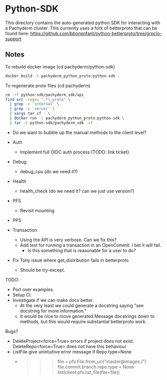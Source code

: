 # Python-SDK

This directory contains the auto-generated python SDK for interacting with 
  a Pachyderm cluster. This currently uses a fork of betterproto that can
  be found here: https://github.com/bbonenfant/python-betterproto/tree/grpcio-support


## Notes
To rebuild docker image (cd pachyderm/python-sdk)
```bash
docker build -t pachyderm_python_proto:python-sdk .
```

To regenerate proto files (cd pachyderm)
```bash
rm -rf python-sdk/pachyderm_sdk/api
find src -regex ".*\.proto" \
  | grep -v 'internal' \
  | grep -v 'server' \
  | xargs tar cf - \
  | docker run -i pachyderm_python_proto:python-sdk \
  | tar -C python-sdk/pachyderm_sdk -xf -
```


* Do we want to bubble up the manual methods to the client level?
* Auth
  * Implement full OIDC auth process (TODO: link ticket)
* Debug
  * debug_cpu (do we need it?)
* Health
  * health_check (do we need it? can we just use version?)
* PFS
  * Revisit mounting
* PPS

* Transaction
  * Using the API is very verbose. Can we fix this?
  * Add test for running a transaction in an OpenCommit. I bet it will fail.
    * Is this something that is reasonable for a user to do?
* Fix Tony issue where get_distribution fails in betterproto
  * Should be try-except.

TODO:
  * Port over examples.
  * Setup CI.
  * Investigate if we can make docs better.
    * At the very least we could generate a docstring saying
    "see <InputType> docstring for more information."
    * It would be nice to move generated Message docstrings down to methods,
    but this would require substantial betterproto work.


Bugs?
* DeleteProject<force=True> errors if project does not exist. DeleteRepo<force=True> does not have this behaviour
* ListFile give unintuitive error message if Repo.type=None
  * >>> file = pfs.File.from_uri("master@images:/")
    >>> file.commit.branch.repo.type = None
    >>> list(client.pfs.list_file(file=file))
